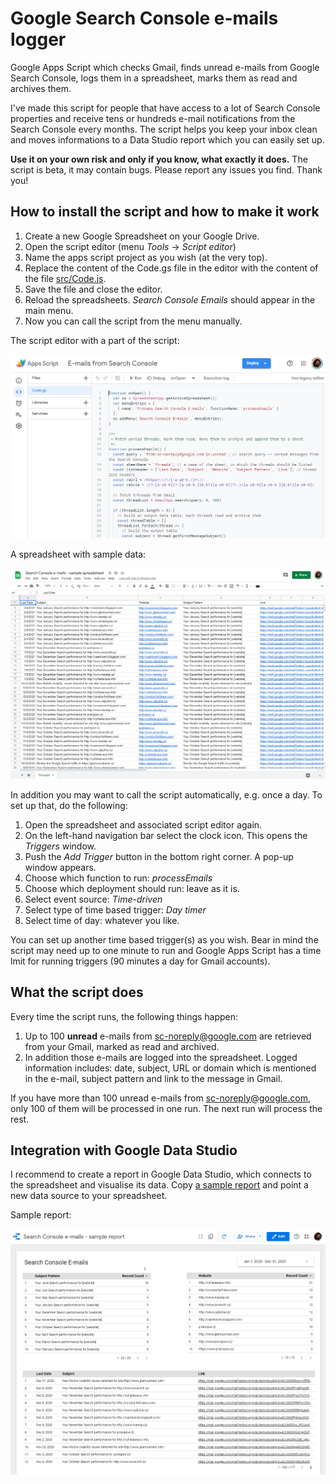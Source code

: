 # Google Search Console e-mails logger

Google Apps Script which checks Gmail, finds unread e-mails from Google Search Console, logs them in a spreadsheet, marks them as read and archives them.

I've made this script for people that have access to a lot of Search Console properties and receive tens or hundreds e-mail notifications from the Search Console every months. The script helps you keep your inbox clean and moves informations to a Data Studio report which you can easily set up.

**Use it on your own risk and only if you know, what exactly it does.** The script is beta, it may contain bugs. Please report any issues you find. Thank you!

## How to install the script and how to make it work

1. Create a new Google Spreadsheet on your Google Drive.
1. Open the script editor (menu *Tools* -> *Script editor*)
1. Name the apps script project as you wish (at the very top).
1. Replace the content of the Code.gs file in the editor with the content of the file [src/Code.js](https://github.com/MarekProkop/search-console-emails/blob/main/src/Code.js).
1. Save the file and close the editor.
1. Reload the spreadsheets. *Search Console Emails* should appear in the main menu.
1. Now you can call the script from the menu manually.

The script editor with a part of the script:

![Sample spreadsheet](./img/apps-script-editor.png)

A spreadsheet with sample data:

![Sample spreadsheet](./img/sample-spreadsheet.png)

In addition you may want to call the script automatically, e.g. once a day. To set up that, do the following:

1. Open the spreadsheet and associated script editor again.
1. On the left-hand navigation bar select the clock icon. This opens the *Triggers* window.
1. Push the *Add Trigger* button in the bottom right corner. A pop-up window appears.
1. Choose which function to run: *processEmails*
1. Choose which deployment should run: leave as it is.
1. Select event source: *Time-driven*
1. Select type of time based trigger: *Day timer*
1. Select time of day: whatever you like.

You can set up another time based trigger(s) as you wish. Bear in mind the script may need up to one minute to run and Google Apps Script has a time lmit for running triggers (90 minutes a day for Gmail accounts).

## What the script does

Every time the script runs, the following things happen:

1. Up to 100 **unread** e-mails from sc-noreply@google.com are retrieved from your Gmail, marked as read and archived.
1. In addition those e-mails are logged into the spreadsheet. Logged information includes: date, subject, URL or domain which is mentioned in the e-mail, subject pattern and link to the message in Gmail.

If you have more than 100 unread e-mails from sc-noreply@google.com, only 100 of them will be processed in one run. The next run will process the rest.

## Integration with Google Data Studio

I recommend to create a report in Google Data Studio, which connects to the spreadsheet and visualise its data. Copy [a sample report](https://datastudio.google.com/reporting/1afcf702-573c-48a5-a224-5542bd93d547) and point a new data source to your spreadsheet.

Sample report:

![Sample spreadsheet](./img/sample-report.png)
